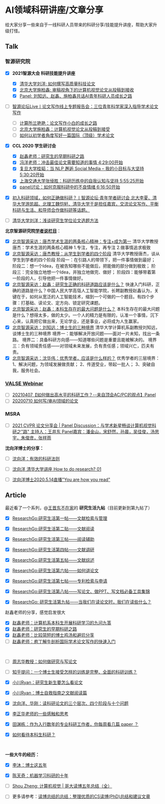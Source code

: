 # AI领域科研讲座/文章分享

给大家分享一些来自于一线科研人员带来的科研分享/技能提升讲座，帮助大家升级打怪。


## Talk


### 智源研究院
- [x] **2021智源大会 科研技能提升讲座**
  - [x] [清华大学刘洋: 如何撰写高质量科技论文](https://www.bilibili.com/video/BV1QK4y1g71C)
  - [x] [北京大学施柏鑫: 审稿视角下的计算机视觉论文从投稿到接收](https://www.bilibili.com/video/BV1p64y1R7JP)
  - [x] [Panel: 刘知远、赵鑫、施柏鑫共话AI青年科研人员成长之路](https://mp.weixin.qq.com/s?__biz=MzA5ODEzMjIyMA==&mid=2247609974&idx=1&sn=8f7e24564b905893536d536bb06f6471&chksm=909527e5a7e2aef35cf35cc93b4cacafa8e1b2a63e8af6627e25d91348f3884364c81ef05bc8&mpshare=1&scene=23&srcid=0612Y2h0bzkx8ZVAkkmWCfik&sharer_sharetime=1623471321678&sharer_shareid=e3fac610a51f80cbddf092286e1a80a1#rd)

- [ ] [智源论坛Live丨论文写作线上专题报告会：三位青年科学家深入指导学术论文写作](https://www.bilibili.com/video/BV1n7411o7dU)
  - [ ] [计算所兰艳艳：论文写作小白的成长之路](https://www.bilibili.com/video/BV1n7411o7dU?p=1)
  - [ ] [北京大学施柏鑫：计算机视觉论文从投稿到接受](https://www.bilibili.com/video/BV1Ha4y1x7sk)
  - [ ] [如何以初学者角度写好一篇国际（顶级）学术论文](https://www.bilibili.com/video/BV1n7411o7dU?p=3)

- [x] **CCL 2020 学生研讨会**
  - [x] [赵鑫老师：研究生的早期科研之路](https://www.bilibili.com/video/BV1cD4y1R7WL)
  - [x] [冯洋老师：冲击最佳论文需要知道的事情 4:29:00开始](https://www.bilibili.com/video/BV1zA411j7h5)
  - [x] [复旦大学桂韬：当 NLP 邂逅 Social Media – 我的小目标与大坚持 5:30:20开始](https://www.bilibili.com/video/BV1zA411j7h5)
  - [x] [上海交通大学张倬胜：科研历练中的自我认知与坚持 5:55:25开始](https://www.bilibili.com/video/BV1zA411j7h5)
  - [x] [panel讨论：如何克服科研中的不良情绪 6:16:50开始](https://www.bilibili.com/video/BV1zA411j7h5)
- [x] [初入科研领域，如何正确做科研？丨智源论坛·青年学者研讨会 北大李夏、清华大学游凯超、北理工魏恺轩、清华大学于是担任嘉宾，交流论文写作、平衡科研与生活、和导师合作做科研等话题。](https://www.bilibili.com/video/BV1A54y1D7HX)

- [ ] [清华大学刘洋：浅谈研究生学位论文选题方法](https://www.bilibili.com/video/BV1fE411g7Kj)





**北京智源研究院[学者说栏目](https://space.bilibili.com/424100065/channel/detail?cid=150211)**：

- [x] [北京智源采访：唐杰学术生涯的两条核心精神：专注+成为第一](https://www.bilibili.com/video/BV1uK411A7JR)  清华大学教授唐杰：学术生涯的两条核心精神 1.专注，专注，再专注 2.做事情追求极致
- [x] [北京智源采访：唐杰教授：从学生到学者的四个阶段](https://www.bilibili.com/video/BV1ay4y1k721) 清华大学教授唐杰，谈从学生到学者的四个阶段 阶段一：在引路人的带领下，把一件事情做到最好； 阶段二：想一个Idea，在被告知哪些不能做后，把能做的部分做到极致； 阶段三：完全独立地想一个Idea，并独立地做完、做好； 阶段四：能够带着第一阶段的人，引导他把一件事情做好。
- [x] [北京智源采访：赵鑫：研究生正确的科研道路应该是什么？](https://www.bilibili.com/video/BV1RK4y177dw) 快速入门科研，正确的道路是什么？中国人民大学高瓴人工智能学院，长聘副教授赵鑫认为，关键在于，如何从宽泛的人工智能技术，缩到一个可做的一个题目。有四个步骤：打基础、读论文、定方向、锁定研究课题。
- [x] [北京智源采访：赵鑫：本科生存在的最大问题是什么？](https://www.bilibili.com/video/BV1NV411y7oM) 本科生存在的最大问题是什么？想得太多，做的太少。一个人的精力是有限的，认准一个事情，沉下心来，认真把它做出来，无论学业，还是事业，必将成为人生赢家。
- [x] [北京智源采访：刘知远：博士生的三种境界](https://www.bilibili.com/video/BV1ra4y1j7pc)  清华大学计算机系副教授刘知远，谈博士生的三种境界 境界一：能够解决开放问题——面对一片未知，找出一条路。 境界二：具备科研方向感——知道哪些问题是重要且能被解决的。 境界三：负有领域责任感——对领域未来发展，负有责任感；领域兴亡，匹夫有责。
- [x] [北京智源采访：沈华伟：优秀学者，应该是什么样的？](https://www.bilibili.com/video/BV14p4y1k7bx) 优秀学者的三层境界： 1、解决问题，为领域发展做贡献； 2、传道受业，带起一批人； 3、突破自我，服务社会。

### [VALSE Webinar](https://space.bilibili.com/562085182)

   - [ ] [20210407【如何做出高水平的科研工作？--来自顶会AC/PC的观点】Panel](https://www.bilibili.com/video/BV1bB4y1w7Kq)
   - [ ] [20200710 如何写/审AI领域的论文](https://www.bilibili.com/video/BV1bB4y1w7Kq)

### MSRA
- [ ] [2021 CVPR 论文分享会 | Panel Discussion：与学术新星畅谈计算机视觉科研之"路" 主持人：王井东 Panel嘉宾：潘金山，宋舒然，孙晨，吴佳俊，汤思宇，朱俊彦，张祥雨](https://www.bilibili.com/video/BV1HN411f7fj)

**沈向洋博士的分享：**
- [ ] [沈向洋：有效的科研法则](https://www.bilibili.com/video/BV17Q4y1T7ML?from=search&seid=1663734638736103523)
- [ ] [沈向洋 清华大学讲座 How to do research? 01](https://www.bilibili.com/video/BV1kk4y1C7xJ?from=search&seid=10079993400395745686)
- [ ] [沈向洋博士2020.5.14直播"You are how you read"](https://www.bilibili.com/video/BV1df4y1m74k?from=search&seid=1663734638736103523)




## Article
最近看了一个系列，@[王晋东不在家](https://www.zhihu.com/people/jindongwang)的 **研究生活九帖**（目前更新到第九帖了）

- [x] [ResearchGo:研究生活第一帖——文献检索与管理](https://zhuanlan.zhihu.com/p/22323250?refer=wjdml)
- [x] [ResearchGo:研究生活第二贴——文献阅读](https://zhuanlan.zhihu.com/p/22402393?refer=wjdml)
- [x] [ResearchGo:研究生活第三帖——阅读辅助](https://zhuanlan.zhihu.com/p/22622502?refer=wjdml)
- [x] [ResearchGo:研究生活第四帖——文献调研](https://zhuanlan.zhihu.com/p/23178836?refer=wjdml)
- [x] [ResearchGo:研究生活第五帖——文献综述](https://zhuanlan.zhihu.com/p/23356843?refer=wjdml)
- [x] [ResearchGo:研究生活第六帖——如何讲论文](https://zhuanlan.zhihu.com/p/23872063?refer=wjdml)
- [x] [ResearchGo:研究生活第七帖——专利检索与申请](https://zhuanlan.zhihu.com/p/25191025)
- [x] [ResearchGo:研究生活第八帖——写论文、做PPT、写文档必备工具集锦](https://zhuanlan.zhihu.com/p/62100815)
- [x] [ResearchGo: 研究生活第九帖——当我们在读论文时，我们在读些什么？](https://zhuanlan.zhihu.com/p/124855923)


赵鑫老师的分享，感觉启发很大

- [x] [赵鑫老师：计算机系本科生开展科研学习的九问九答](https://zhuanlan.zhihu.com/p/139287474)
- [x] [赵鑫老师：研究生的早期科研之路](https://zhuanlan.zhihu.com/p/149020933)
- [x] [赵鑫老师：比较简短的博士鸡汤和避坑分享](https://zhuanlan.zhihu.com/p/201353873)
- [ ] [赵鑫老师：庖丁解牛剖析国际学术论文写作的快速入门](https://mp.weixin.qq.com/s/v8AuRYtLuQoRkwgsreqsZw)

<br />

- [ ] [周志华教授：如何做研究与写论文](https://zhuanlan.zhihu.com/p/98747105)

- [ ] [知乎提问：一个博士生接受怎样的训练是完整、全面的科研训练？](https://www.zhihu.com/question/384512106/answer/1131397675)

- [x] [小川Ryan：研究生新生要怎么看论文](https://www.zhihu.com/question/304334959/answer/828667356)
- [x] [小川Ryan：博士自救指南之文献阅读篇](https://zhuanlan.zhihu.com/p/271170768)

- [x] [沈向洋、华刚：读科研论文的三个层次、四个阶段与十个问题](https://zhuanlan.zhihu.com/p/163227375)

- [x] [李正华老师的一些感触和思考](http://hlt.suda.edu.cn/index.php/My-thoughts-zhenghua)

- [x] [田渊栋：作为入行数年的专业科研工作者，你每周看几篇 paper ？](https://www.zhihu.com/question/30022694/answer/224543003)
- [x] [如何看待本科生科研？](https://www.zhihu.com/question/457315333/answer/1871259279)

<br />

**一些大牛的经历：**

- [x] [李沐：博士这五年](https://zhuanlan.zhihu.com/p/25099638)
- [x] [陈天奇：机器学习科研的十年](https://zhuanlan.zhihu.com/p/74249758)
- [ ] [Shou Zheng: 计算机视觉 | 哥大读博五年总结（全）](https://zhuanlan.zhihu.com/p/338193330)
- [ ] 更多请参考：[读博总结的总结：整理优质的CS读博(PhD)总结和建议文章](https://zhuanlan.zhihu.com/p/347223193)




